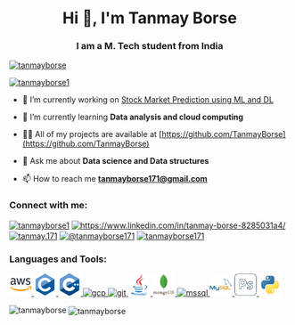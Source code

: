 <h1 align="center">Hi 👋, I'm Tanmay Borse</h1>
<h3 align="center">I am a M. Tech student from India</h3>

<p align="left"> <a href="https://github.com/ryo-ma/github-profile-trophy"><img src="https://github-profile-trophy.vercel.app/?username=tanmayborse" alt="tanmayborse" /></a> </p>

<p align="left"> <a href="https://twitter.com/tanmayborse1" target="blank"><img src="https://img.shields.io/twitter/follow/tanmayborse1?logo=twitter&style=for-the-badge" alt="tanmayborse1" /></a> </p>

- 🔭 I’m currently working on [Stock Market Prediction using ML and DL](https://github.com/TanmayBorse/BE_Project)

- 🌱 I’m currently learning **Data analysis and cloud computing**

- 👨‍💻 All of my projects are available at [https://github.com/TanmayBorse](https://github.com/TanmayBorse)

- 💬 Ask me about **Data science and Data structures**

- 📫 How to reach me **tanmayborse171@gmail.com**

<h3 align="left">Connect with me:</h3>
<p align="left">
<a href="https://twitter.com/tanmayborse1" target="blank"><img align="center" src="https://raw.githubusercontent.com/rahuldkjain/github-profile-readme-generator/master/src/images/icons/Social/twitter.svg" alt="tanmayborse1" height="30" width="40" /></a>
<a href="https://linkedin.com/in/https://www.linkedin.com/in/tanmay-borse-8285031a4/" target="blank"><img align="center" src="https://raw.githubusercontent.com/rahuldkjain/github-profile-readme-generator/master/src/images/icons/Social/linked-in-alt.svg" alt="https://www.linkedin.com/in/tanmay-borse-8285031a4/" height="30" width="40" /></a>
<a href="https://instagram.com/tanmay.171" target="blank"><img align="center" src="https://raw.githubusercontent.com/rahuldkjain/github-profile-readme-generator/master/src/images/icons/Social/instagram.svg" alt="tanmay.171" height="30" width="40" /></a>
<a href="https://medium.com/@tanmayborse171" target="blank"><img align="center" src="https://raw.githubusercontent.com/rahuldkjain/github-profile-readme-generator/master/src/images/icons/Social/medium.svg" alt="@tanmayborse171" height="30" width="40" /></a>
<a href="https://www.leetcode.com/tanmayborse171" target="blank"><img align="center" src="https://raw.githubusercontent.com/rahuldkjain/github-profile-readme-generator/master/src/images/icons/Social/leet-code.svg" alt="tanmayborse171" height="30" width="40" /></a>
</p>

<h3 align="left">Languages and Tools:</h3>
<p align="left"> <a href="https://aws.amazon.com" target="_blank" rel="noreferrer"> <img src="https://raw.githubusercontent.com/devicons/devicon/master/icons/amazonwebservices/amazonwebservices-original-wordmark.svg" alt="aws" width="40" height="40"/> </a> <a href="https://www.cprogramming.com/" target="_blank" rel="noreferrer"> <img src="https://raw.githubusercontent.com/devicons/devicon/master/icons/c/c-original.svg" alt="c" width="40" height="40"/> </a> <a href="https://www.w3schools.com/cpp/" target="_blank" rel="noreferrer"> <img src="https://raw.githubusercontent.com/devicons/devicon/master/icons/cplusplus/cplusplus-original.svg" alt="cplusplus" width="40" height="40"/> </a> <a href="https://cloud.google.com" target="_blank" rel="noreferrer"> <img src="https://www.vectorlogo.zone/logos/google_cloud/google_cloud-icon.svg" alt="gcp" width="40" height="40"/> </a> <a href="https://git-scm.com/" target="_blank" rel="noreferrer"> <img src="https://www.vectorlogo.zone/logos/git-scm/git-scm-icon.svg" alt="git" width="40" height="40"/> </a> <a href="https://www.java.com" target="_blank" rel="noreferrer"> <img src="https://raw.githubusercontent.com/devicons/devicon/master/icons/java/java-original.svg" alt="java" width="40" height="40"/> </a> <a href="https://www.mongodb.com/" target="_blank" rel="noreferrer"> <img src="https://raw.githubusercontent.com/devicons/devicon/master/icons/mongodb/mongodb-original-wordmark.svg" alt="mongodb" width="40" height="40"/> </a> <a href="https://www.microsoft.com/en-us/sql-server" target="_blank" rel="noreferrer"> <img src="https://www.svgrepo.com/show/303229/microsoft-sql-server-logo.svg" alt="mssql" width="40" height="40"/> </a> <a href="https://www.mysql.com/" target="_blank" rel="noreferrer"> <img src="https://raw.githubusercontent.com/devicons/devicon/master/icons/mysql/mysql-original-wordmark.svg" alt="mysql" width="40" height="40"/> </a> <a href="https://www.photoshop.com/en" target="_blank" rel="noreferrer"> <img src="https://raw.githubusercontent.com/devicons/devicon/master/icons/photoshop/photoshop-line.svg" alt="photoshop" width="40" height="40"/> </a> <a href="https://www.python.org" target="_blank" rel="noreferrer"> <img src="https://raw.githubusercontent.com/devicons/devicon/master/icons/python/python-original.svg" alt="python" width="40" height="40"/> </a> </p>

<p><img align="left" src="https://github-readme-stats.vercel.app/api/top-langs?username=tanmayborse&show_icons=true&locale=en&layout=compact" alt="tanmayborse" /></p>

<p>&nbsp;<img align="center" src="https://github-readme-stats.vercel.app/api?username=tanmayborse&show_icons=true&locale=en" alt="tanmayborse" /></p>
